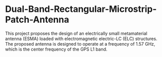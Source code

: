 # Dual-Band-Rectangular-Microstrip-Patch-Antenna
This project proposes the design of an electrically small metamaterial antenna
(ESMA) loaded with electromagnetic electric-LC (ELC) structures. The
proposed antenna is designed to operate at a frequency of 1.57 GHz, which is
the center frequency of the GPS L1 band.
